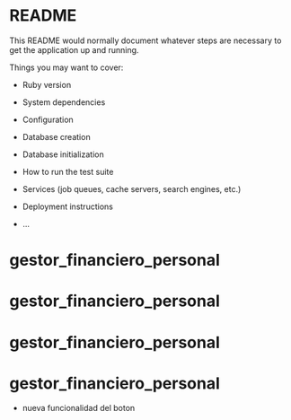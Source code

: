 # README

This README would normally document whatever steps are necessary to get the
application up and running.

Things you may want to cover:

* Ruby version

* System dependencies

* Configuration

* Database creation

* Database initialization

* How to run the test suite

* Services (job queues, cache servers, search engines, etc.)

* Deployment instructions

* ...
# gestor_financiero_personal
# gestor_financiero_personal
# gestor_financiero_personal
# gestor_financiero_personal

* nueva funcionalidad del boton